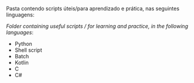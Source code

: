 Pasta contendo scripts úteis/para aprendizado e prática, nas seguintes linguagens:

*Folder containing useful scripts / for learning and practice, in the following languages*:

- Python
- Shell script
- Batch
- Kotlin
- C
- C#
